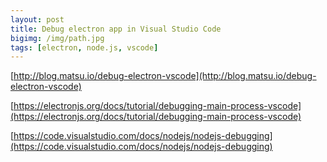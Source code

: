 ```yaml
---
layout: post
title: Debug electron app in Visual Studio Code
bigimg: /img/path.jpg
tags: [electron, node.js, vscode]
---
```


[http://blog.matsu.io/debug-electron-vscode](http://blog.matsu.io/debug-electron-vscode)

[https://electronjs.org/docs/tutorial/debugging-main-process-vscode](https://electronjs.org/docs/tutorial/debugging-main-process-vscode)

[https://code.visualstudio.com/docs/nodejs/nodejs-debugging](https://code.visualstudio.com/docs/nodejs/nodejs-debugging)

